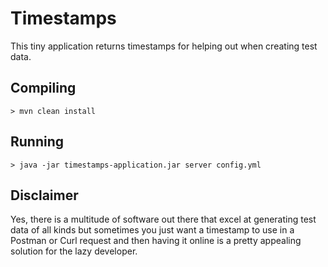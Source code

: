 # Timestamps
This tiny application returns timestamps for helping out when creating test data.

## Compiling
    > mvn clean install
    
## Running
    > java -jar timestamps-application.jar server config.yml
    
## Disclaimer
Yes, there is a multitude of software out there that excel at generating test data of all kinds but sometimes you just
want a timestamp to use in a Postman or Curl request and then having it online is a pretty appealing solution for the
lazy developer.
